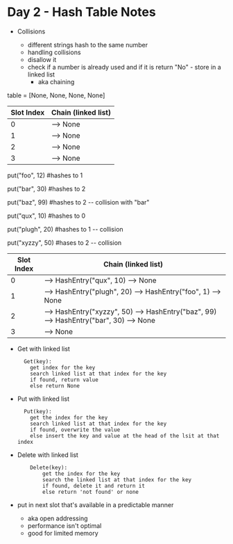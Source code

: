 # Day 2 - Hash Table Notes

- Collisions

  - different strings hash to the same number
  - handling collisions
  - disallow it
  - check if a number is already used and if it is return "No" - store in a linked list
    - aka chaining

table = [None, None, None, None]

| Slot Index | Chain (linked list) |
| ---------- | ------------------- |
| 0          | --> None            |
| 1          | --> None            |
| 2          | --> None            |
| 3          | --> None            |

put("foo", 12) #hashes to 1

put("bar", 30) #hashes to 2

put("baz", 99) #hashes to 2 -- collision with "bar"

put("qux", 10) #hashes to 0

put("plugh", 20) #hashes to 1 -- collision

put("xyzzy", 50) #hases to 2 -- collision

| Slot Index | Chain (linked list)                                                                   |
| ---------- | ------------------------------------------------------------------------------------- |
| 0          | --> HashEntry("qux", 10) --> None                                                     |
| 1          | --> HashEntry("plugh", 20) --> HashEntry("foo", 1) --> None                           |
| 2          | --> HashEntry("xyzzy", 50) --> HashEntry("baz", 99) --> HashEntry("bar", 30) --> None |
| 3          | --> None                                                                              |

- Get with linked list
  ```
    Get(key):
      get index for the key
      search linked list at that index for the key
      if found, return value
      else return None
  ```
- Put with linked list
  ```
    Put(key):
      get the index for the key
      search linked list at that index for the key
      if found, overwrite the value
      else insert the key and value at the head of the lsit at that index
  ```
- Delete with linked list

  ```
      Delete(key):
          get the index for the key
          search the linked list at that index for the key
          if found, delete it and return it
          else return 'not found' or none
  ```

- put in next slot that's available in a predictable manner
  - aka open addressing
  - performance isn't optimal
  - good for limited memory
